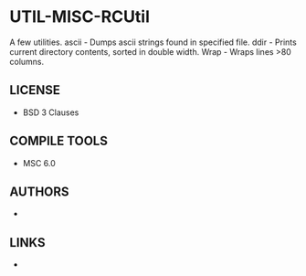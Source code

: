 # UTIL-MISC-RCUtil
A few utilities.  ascii - Dumps ascii strings found in specified file. ddir - Prints current directory contents, sorted in double width. Wrap - Wraps lines >80 columns.

## LICENSE
* BSD 3 Clauses

## COMPILE TOOLS
* MSC 6.0
 
## AUTHORS
* 

## LINKS
* 
